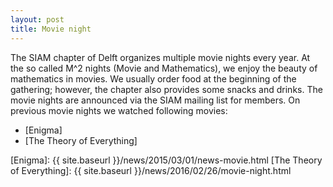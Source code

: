 ```yaml
---
layout: post
title: Movie night 
---
```


The SIAM chapter of Delft organizes multiple movie nights every year. At the so called M^2 nights (Movie and Mathematics),
we enjoy the beauty of mathematics in movies. We usually order food at the beginning of the gathering; 
however, the chapter also provides some snacks and drinks. The movie nights are announced via the SIAM mailing list for 
members. On previous movie nights we watched following movies:

* [Enigma]
* [The Theory of Everything]

[Enigma]: {{ site.baseurl }}/news/2015/03/01/news-movie.html
[The Theory of Everything]: {{ site.baseurl }}/news/2016/02/26/movie-night.html